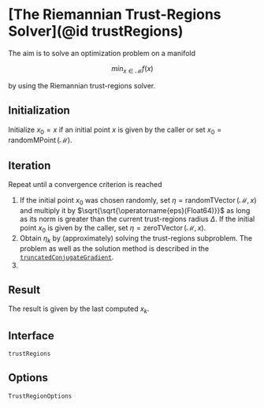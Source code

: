 # [The Riemannian Trust-Regions Solver](@id trustRegions)

The aim is to solve an optimization problem on a manifold

```math
min_{x \in \mathcal{M}} f(x)
```

by using the Riemannian trust-regions solver.

## Initialization

Initialize $x_0 = x$ if an initial point $x$ is given by the caller or set
$x_0 = \operatorname{randomMPoint}(\mathcal{M})$.

## Iteration

Repeat until a convergence criterion is reached

1. If the initial point $x_0$ was chosen randomly, set
    $\eta = \operatorname{randomTVector}(\mathcal{M}, x)$ and multiply it by
    $\sqrt{\sqrt{\operatorname{eps}(Float64)}}$ as long as its norm is greater than
    the current trust-regions radius $\Delta$. If the initial point $x_0$ is given
    by the caller, set $\eta = \operatorname{zeroTVector}(\mathcal{M}, x)$.
2. Obtain $\eta_k$ by (approximately) solving the trust-regions subproblem.
    The problem as well as the solution method is described in the
    [`truncatedConjugateGradient`](@ref).
3. 

## Result

The result is given by the last computed $x_k$.

## Interface

```@docs
trustRegions
```

## Options

```@docs
TrustRegionOptions
```
